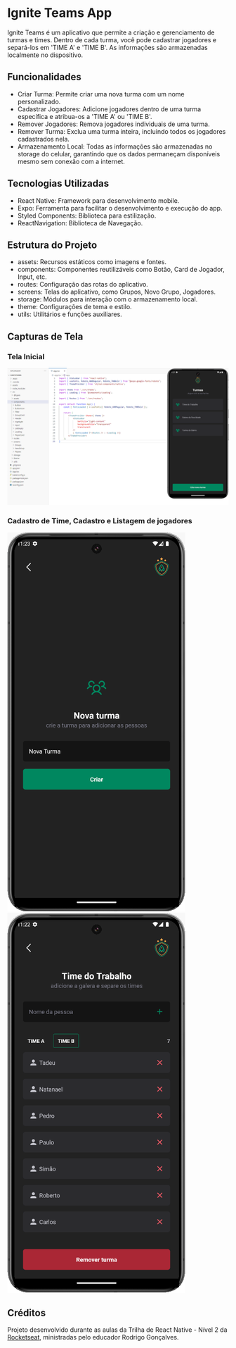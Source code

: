 # Ignite Teams App

Ignite Teams é um aplicativo que permite a criação e gerenciamento de turmas e times. Dentro de cada turma, você pode cadastrar jogadores e separá-los em 'TIME A' e 'TIME B'. As informações são armazenadas localmente no dispositivo.

## Funcionalidades

- Criar Turma: Permite criar uma nova turma com um nome personalizado.
- Cadastrar Jogadores: Adicione jogadores dentro de uma turma específica e atribua-os a 'TIME A' ou 'TIME B'.
- Remover Jogadores: Remova jogadores individuais de uma turma.
- Remover Turma: Exclua uma turma inteira, incluindo todos os jogadores cadastrados nela.
- Armazenamento Local: Todas as informações são armazenadas no storage do celular, garantindo que os dados permaneçam disponíveis mesmo sem conexão com a internet.

## Tecnologias Utilizadas

- React Native: Framework para desenvolvimento mobile.
- Expo: Ferramenta para facilitar o desenvolvimento e execução do app.
- Styled Components: Biblioteca para estilização.
- ReactNavigation: Biblioteca de Navegação.

## Estrutura do Projeto

- assets: Recursos estáticos como imagens e fontes.
- components: Componentes reutilizáveis como Botão, Card de Jogador, Input, etc.
- routes: Configuração das rotas do aplicativo.
- screens: Telas do aplicativo, como Grupos, Novo Grupo, Jogadores.
- storage: Módulos para interação com o armazenamento local.
- theme: Configurações de tema e estilo.
- utils: Utilitários e funções auxiliares.

## Capturas de Tela

### Tela Inicial
![Tela Inicial](screenshots/1.png)
### Cadastro de Time, Cadastro e Listagem de jogadores
![Cadastro de Time](screenshots/3.png)
![Jogadores e Cadastro](screenshots/2.png)

## Créditos

Projeto desenvolvido durante as aulas da Trilha de React Native - Nível 2 da [Rocketseat](https://www.rocketseat.com.br), ministradas pelo educador Rodrigo Gonçalves.
